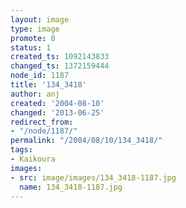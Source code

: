 ```yaml
---
layout: image
type: image
promote: 0
status: 1
created_ts: 1092143833
changed_ts: 1372159444
node_id: 1187
title: '134_3418'
author: anj
created: '2004-08-10'
changed: '2013-06-25'
redirect_from:
- "/node/1187/"
permalink: "/2004/08/10/134_3418/"
tags:
- Kaikoura
images:
- src: image/images/134_3418-1187.jpg
  name: 134_3418-1187.jpg
---
```



